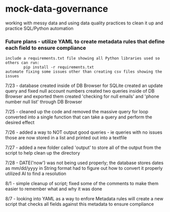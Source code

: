 # mock-data-governance
working with messy data and using data quality practices to clean it up and practice SQL/Python automation
### Future plans - utilize YAML to create metadata rules that define each field to ensure compliance
    include a requirements.txt file showing all Python libraries used so others can run:
            pip install -r requirements.txt
    automate fixing some issues other than creating csv files showing the issues

7/23 - database created inside of DB Browser for SQLite
  created an update query and fixed null account numbers
  created two queries inside of DB Browser and exported them
  created 'checking for null emails' and 'phone number null list' through DB Browser

7/25 - cleaned up the code and removed the massive query for loop
  converted into a single function that can take a query and perform the desired effect

7/26 - added a way to NOT output good queries - ie queries with no issues
  those are now stored in a list and printed out into a textfile

7/27 - added a new folder called 'output' to store all of the output from the script to help clean up the directory

7/28 - DATE('now') was not being used properly; the database stores dates as mm/dd/yyyy in String format
  had to figure out how to convert it properly
  utilized AI to find a resolution

8/1 - simple cleanup of script; fixed some of the comments to make them easier to remember what and why it was done

8/7 - looking into YAML as a way to enfore Metadata rules
  will create a new script that checks all fields against this metadata to ensure compliance
